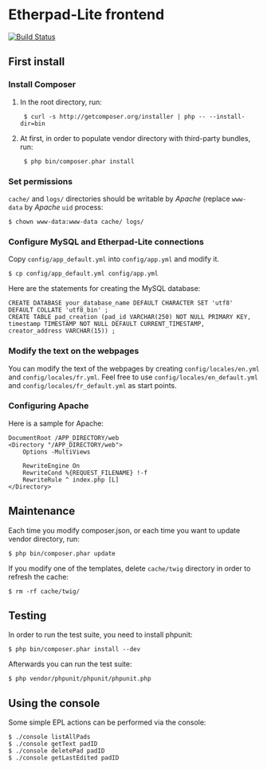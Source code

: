 Etherpad-Lite frontend
======================

[![Build Status](https://travis-ci.org/neurolit/etherpad-lite-frontend.png?branch=master)](https://travis-ci.org/neurolit/etherpad-lite-frontend)

## First install

### Install Composer

1. In the root directory, run:

		$ curl -s http://getcomposer.org/installer | php -- --install-dir=bin
	
2. At first, in order to populate vendor directory with third-party bundles, run:

		$ php bin/composer.phar install

### Set permissions

`cache/` and `logs/` directories should be writable by *Apache* (replace `www-data` by *Apache* `uid` process:

	$ chown www-data:www-data cache/ logs/

### Configure MySQL and Etherpad-Lite connections

Copy `config/app_default.yml` into `config/app.yml` and modify it.

	$ cp config/app_default.yml config/app.yml

Here are the statements for creating the MySQL database:

	CREATE DATABASE your_database_name DEFAULT CHARACTER SET 'utf8' DEFAULT COLLATE 'utf8_bin' ;
	CREATE TABLE pad_creation (pad_id VARCHAR(250) NOT NULL PRIMARY KEY, timestamp TIMESTAMP NOT NULL DEFAULT CURRENT_TIMESTAMP, creator_address VARCHAR(15)) ;

### Modify the text on the webpages

You can modify the text of the webpages by creating `config/locales/en.yml` and `config/locales/fr.yml`. Feel free to use `config/locales/en_default.yml` and `config/locales/fr_default.yml` as start points.

### Configuring Apache

Here is a sample for Apache:

	DocumentRoot /APP_DIRECTORY/web
	<Directory "/APP_DIRECTORY/web">
        Options -MultiViews

        RewriteEngine On
        RewriteCond %{REQUEST_FILENAME} !-f
        RewriteRule ^ index.php [L]
    </Directory>

## Maintenance

Each time you modify composer.json, or each time you want to update
vendor directory, run:

	$ php bin/composer.phar update

If you modify one of the templates, delete `cache/twig` directory in order to refresh the cache:

	$ rm -rf cache/twig/

## Testing

In order to run the test suite, you need to install phpunit:

	$ php bin/composer.phar install --dev

Afterwards you can run the test suite:

	$ php vendor/phpunit/phpunit/phpunit.php

## Using the console

Some simple EPL actions can be performed via the console:

	$ ./console listAllPads
	$ ./console getText padID
	$ ./console deletePad padID
	$ ./console getLastEdited padID
